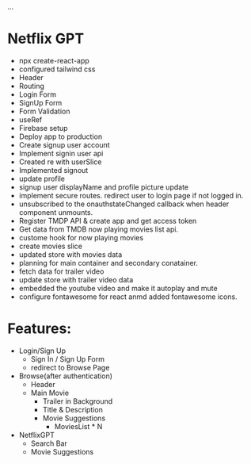 ...
# Netflix GPT
- npx create-react-app
- configured tailwind css
- Header
- Routing
- Login Form
- SignUp Form
- Form Validation
- useRef
- Firebase setup
- Deploy app to production
- Create signup user account
- Implement signin user api
- Created re with userSlice
- Implemented signout
- update profile
- signup user displayName and profile picture update
- implement secure routes. redirect user to login page if not logged in.
- unsubscribed to the onauthstateChanged callback when header component unmounts.
- Register TMDP API & create app and get access token
- Get data from TMDB now playing movies list api.
- custome hook for now playing movies
- create movies slice
- updated store with movies data
- planning for main container and secondary conatainer.
- fetch data for trailer video
- update store with trailer video data
- embedded the youtube video and make it autoplay and mute
- configure fontawesome for react anmd added fontawesome icons.


# Features:
- Login/Sign Up
    - Sign In / Sign Up Form
    - redirect to Browse Page
- Browse(after authentication)
    - Header
    - Main Movie
        - Trailer in Background
        - Title & Description
        - Movie Suggestions
            - MoviesList * N
- NetflixGPT
    - Search Bar
    - Movie Suggestions
